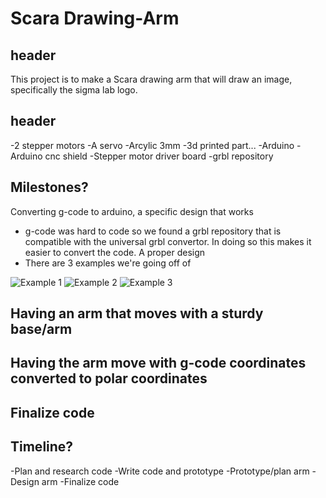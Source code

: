 # Scara Drawing-Arm

## header

This project is to make a Scara drawing arm that will draw an image, specifically the sigma lab logo. 


## header

-2 stepper motors
-A servo 
-Arcylic 3mm
-3d printed part...
-Arduino
-Arduino cnc shield
-Stepper motor driver board
-grbl repository



## Milestones?

Converting g-code to arduino, a specific design that works
- g-code was hard to code so we found a grbl repository that is compatible with the universal grbl convertor. In doing so this makes it easier to convert the code.
A proper design 
- There are 3 examples we're going off of

![Example 1](Armexample.png)
![Example 2](Armexample2.png)
![Example 3](Scaraarm.png)



Having an arm that moves with a sturdy base/arm
-
Having the arm move with g-code coordinates converted to polar coordinates
-
Finalize code
-



## Timeline?

-Plan and research code
-Write code and prototype
-Prototype/plan arm
-Design arm
-Finalize code


